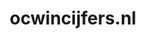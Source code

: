 ---
layout: post
title:  "ocwincijfers.nl"
internal_url:  "/dutchgov/ocwincijfers.nl.html"
subdomains_count: 7
all_subdomains_count: 21
urls_count: 4
ssl_rank: 0
http_rank: 70
url_link: /data/ocwincijfers.nl/urls.txt
all_subdomains_link: /data/ocwincijfers.nl/all_subdomains.txt
subdomains_link: /data/ocwincijfers.nl/subdomains.txt
categories: dutchgov
---